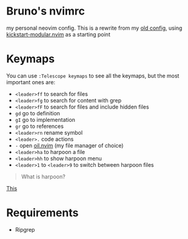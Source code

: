 # Bruno's nvimrc

my personal neovim config. This is a rewrite
from my [old config](https://github.com/brunobmello25/skeleton.nvim),
using [kickstart-modular.nvim](https://github.com/dam9000/kickstart-modular.nvim)
as a starting point

# Keymaps

You can use `:Telescope keymaps` to see all the keymaps, but the most important ones are:

- `<leader>ff` to search for files
- `<leader>fg` to search for content with grep
- `<leader>fF` to search for files and include hidden files
- `gd` go to definition
- `gI` go to implementation
- `gr` go to references
- `<leader>rn` rename symbol
- `<leader>.` code actions
- `-` open [oil.nvim](https://github.com/stevearc/oil.nvim) (my file manager of choice)
- `<leader>ha` to harpoon a file
- `<leader>hh` to show harpoon menu
- `<leader>1` to `<leader>9` to switch between harpoon files

> What is harpoon?

[This](https://github.com/ThePrimeagen/harpoon)

# Requirements

- Ripgrep

